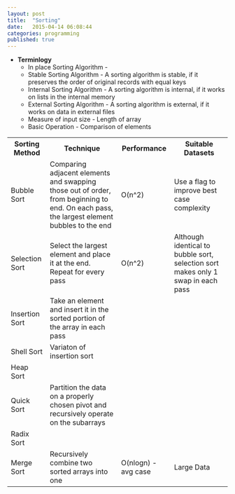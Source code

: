 ```yaml
---
layout: post
title:  "Sorting"
date:   2015-04-14 06:08:44
categories: programming
published: true
---
```

* __Terminlogy__
  * In place Sorting Algorithm - 
  * Stable Sorting Algorithm - A sorting algorithm is stable, if it preserves the order of original records with equal keys
  * Internal Sorting Algorithm - A sorting algorithm is internal, if it works on lists in the internal memory
  * External Sorting Algorithm - A sorting algorithm is external, if it works on data in external files
  * Measure of input size - Length of array
  * Basic Operation - Comparison of elements


<div class="panel panel-default">
  <table class="responsive-table striped">
    <tr>
      <th> Sorting Method </th>
      <th> Technique  </th>
      <th> Performance </th>
      <th> Suitable Datasets </th>
    </tr>
    <tr>
      <td> Bubble Sort </td>
      <td> Comparing adjacent elements and swapping those out of order, from beginning to end. On each pass, the largest element bubbles to the end  </td>
      <td> O(n^2)</td>
      <td> Use a flag to improve best case complexity </td>
    </tr>
    <tr>
      <td> Selection Sort </td>
      <td> Select the largest element and place it at the end. Repeat for every pass </td>
      <td> O(n^2)</td>
      <td> Although identical to bubble sort, selection sort makes only 1 swap in each pass </td>
    </tr>
    <tr>
      <td> Insertion Sort </td>
      <td> Take an element and insert it in the sorted portion of the array in each pass </td>
      <td>  </td>
      <td>  </td>
    </tr>
    <tr>
      <td> Shell Sort </td>
      <td> Variaton of insertion sort </td>
      <td>  </td>
      <td>  </td>
    </tr>
    <tr>
      <td> Heap Sort </td>
      <td>   </td>
      <td>   </td>
      <td>   </td>
    </tr>
    <tr>
      <td> Quick Sort </td>
      <td> Partition the data on a properly chosen pivot and recursively operate on the subarrays  </td>
      <td>  </td>
      <td>  </td>
    </tr>
    <tr>
      <td> Radix Sort </td>
      <td>   </td>
      <td>  </td>
      <td>  </td>
    </tr>
    <tr>
      <td> Merge Sort </td>
      <td> Recursively combine two sorted arrays into one</td>
      <td> O(nlogn) - avg case</td>
      <td> Large Data</td>
    </tr>

  </table>
</div>
